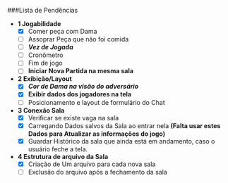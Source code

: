###Lista de Pendências
-  **1 Jogabilidade**
   - [x] Comer peça com Dama
   - [ ] Assoprar Peça que não foi comida
   - [ ] ***Vez de Jogada***
   - [ ] Cronômetro
   - [ ] Fim de jogo
   - [ ] **Iniciar Nova Partida na mesma sala**

- **2 Exibição/Layout**
  - [x] ***Cor de Dama na visão do adversário***
  - [x] **Exibir dados dos jogadores na tela**
  - [ ] Posicionamento e layout de formulário do Chat
  
- **3 Conexão Sala**
  - [x] Verificar se existe vaga na sala
  - [x] Carregando Dados salvos da Sala ao entrar nela **(Falta usar estes Dados para Atualizar as informações do jogo)**
  - [x] Guardar Histórico da sala que ainda está em andamento, caso o usuário feche a tela.

- **4 Estrutura de arquivo da Sala**
  - [x] Criação de Um arquivo para cada nova sala
  - [ ] Exclusão do arquivo após a fechamento da sala